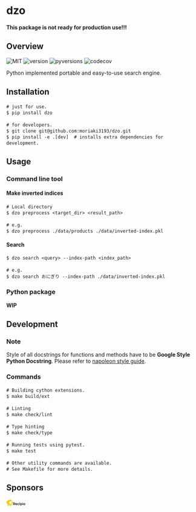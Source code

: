# dzo
**This package is not ready for production use!!!**

## Overview
![MIT](https://img.shields.io/pypi/l/dzo.svg)
![version](https://img.shields.io/pypi/v/dzo.svg)
![pyversions](https://img.shields.io/pypi/pyversions/dzo.svg)
![codecov](https://codecov.io/gh/moriaki3193/dzo/branch/master/graph/badge.svg)

Python implemented portable and easy-to-use search engine.

## Installation
```shell
# just for use.
$ pip install dzo

# for developers.
$ git clone git@github.com:moriaki3193/dzo.git
$ pip install -e .[dev]  # installs extra dependencies for development.
```

## Usage
### Command line tool
#### Make inverted indices
```shell
# Local directory
$ dzo preprocess <target_dir> <result_path>

# e.g.
$ dzo preprocess ./data/products ./data/inverted-index.pkl
```

#### Search
```shell
$ dzo search <query> --index-path <index_path>

# e.g.
$ dzo search おにぎり --index-path ./data/inverted-index.pkl
```

### Python package
**WIP**

## Development
### Note
Style of all docstrings for functions and methods have to be **Google Style Python Docstring**. Please refer to [napoleon style guide](https://sphinxcontrib-napoleon.readthedocs.io/en/latest/example_google.html).

### Commands
```shell
# Building cython extensions.
$ make build/ext

# Linting
$ make check/lint

# Type hinting
$ make check/type

# Running tests using pytest.
$ make test

# Other utility commands are available.
# See Makefile for more details.
```

## Sponsors
<div style='max-width: 50px;'>

[![Recipio Inc.](./.images/recipio-logo.png)](http://about.recipio.jp/)
</div>
